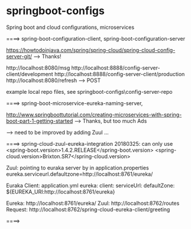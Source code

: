 # springboot-configs
Spring boot and cloud configurations, microservices

====> spring-boot-configuration-client, spring-boot-configuration-server

https://howtodoinjava.com/spring/spring-cloud/spring-cloud-config-server-git/ --> Thanks!

http://localhost:8080/msg
http://localhost:8888/config-server-client/development
http://localhost:8888/config-server-client/production
http://localhost:8080/refresh --> POST

example local repo files, see springboot-configs\config-server-repo


====> spring-boot-microservice-eureka-naming-server,

http://www.springboottutorial.com/creating-microservices-with-spring-boot-part-1-getting-started --> Thanks, but too much Ads

--> need to be improved by adding Zuul ...

====> spring-cloud-zuul-eureka-integration
20180325: can only use 
<spring-boot.version>1.4.2.RELEASE</spring-boot.version>
<spring-cloud.version>Brixton.SR7</spring-cloud.version>

Zuul: pointing to euraka server by in application.properties
eureka.serviceurl.defaultzone=http://localhost:8761/eureka/

Euraka Client: application.yml
eureka:
  client:
    serviceUrl:
      defaultZone: ${EUREKA_URI:http://localhost:8761/eureka}

Eureka: http://localhost:8761/eureka/
Zuul: http://localhost:8762/routes
Request: http://localhost:8762/spring-cloud-eureka-client/greeting



====>


